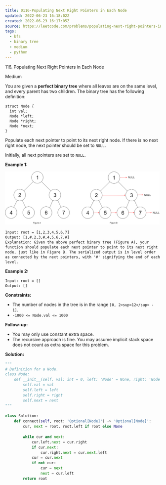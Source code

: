 ```yaml
---
title: 0116-Populating Next Right Pointers in Each Node
updated: 2022-06-23 16:18:02Z
created: 2022-06-23 16:17:05Z
source: https://leetcode.com/problems/populating-next-right-pointers-in-each-node/
tags:
  - bfs
  - binary tree
  - medium
  - python
---
```


116\. Populating Next Right Pointers in Each Node

Medium

You are given a **perfect binary tree** where all leaves are on the same level, and every parent has two children. The binary tree has the following definition:

```
struct Node {
  int val;
  Node *left;
  Node *right;
  Node *next;
}

```

Populate each next pointer to point to its next right node. If there is no next right node, the next pointer should be set to `NULL`.

Initially, all next pointers are set to `NULL`.

**Example 1:**

<img width="500" height="171" src="../_resources/116_sample_22f8588f171b42328c11e8d626147f7c.png"/>

```
Input: root = [1,2,3,4,5,6,7]
Output: [1,#,2,3,#,4,5,6,7,#]
Explanation: Given the above perfect binary tree (Figure A), your function should populate each next pointer to point to its next right node, just like in Figure B. The serialized output is in level order as connected by the next pointers, with '#' signifying the end of each level.

```

**Example 2:**

```
Input: root = []
Output: []

```

**Constraints:**

- The number of nodes in the tree is in the range `[0, 2<sup>12</sup> - 1]`.
- `-1000 <= Node.val <= 1000`

**Follow-up:**

- You may only use constant extra space.
- The recursive approach is fine. You may assume implicit stack space does not count as extra space for this problem.

**Solution:**
```python
"""
# Definition for a Node.
class Node:
    def __init__(self, val: int = 0, left: 'Node' = None, right: 'Node' = None, next: 'Node' = None):
        self.val = val
        self.left = left
        self.right = right
        self.next = next
"""

class Solution:
    def connect(self, root: 'Optional[Node]') -> 'Optional[Node]':
        cur, next = root, root.left if root else None
        
        while cur and next:
            cur.left.next = cur.right
            if cur.next:
                cur.right.next = cur.next.left
            cur = cur.next
            if not cur:
                cur = next
                next = cur.left
        return root
```


